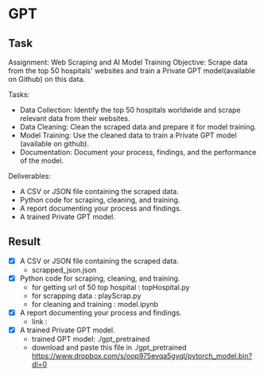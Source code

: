 # GPT

## Task
Assignment: Web Scraping and AI Model Training
Objective: Scrape data from the top 50 hospitals' websites and train a Private GPT model(available on Github) on this data.

Tasks:
* Data Collection: Identify the top 50 hospitals worldwide and scrape relevant data from their websites.
* Data Cleaning: Clean the scraped data and prepare it for model training.
* Model Training: Use the cleaned data to train a Private GPT model (available on github).
* Documentation: Document your process, findings, and the performance of the model.

Deliverables:

* A CSV or JSON file containing the scraped data.
* Python code for scraping, cleaning, and training.
* A report documenting your process and findings.
* A trained Private GPT model.


## Result

- [x] A CSV or JSON file containing the scraped data.
  * scrapped_json.json
- [x] Python code for scraping, cleaning, and training.
  * for getting url of 50 top hospital : topHospital.py
  * for scrapping data : playScrap.py
  * for cleaning and training : model.ipynb
- [x] A report documenting your process and findings.
  * link : 
- [x] A trained Private GPT model.
  * trained GPT model: ./gpt_pretrained
  * download and paste this file in ./gpt_pretrained https://www.dropbox.com/s/oop975evqa5gyql/pytorch_model.bin?dl=0

